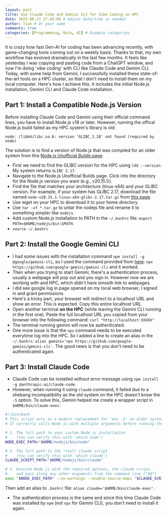 ```yaml
---
layout: post
title: Use Claude Code and Gemini CLI for Vibe Coding on HPC
date: 2025-06-27 17:45:00 # Adjust date/time as needed
author: Tian # Or your name
comments: true
categories: [Programming, Unix, AI] # Example categories
---
```


It is crazy how fast Gen-AI for coding has been advancing recently, with game-changing tools coming out on a weekly basis. Thanks to that, my own workflow has evolved dramatically in the last few months. It feels like yesterday I was copying and pasting code from a ChatGPT window, and now I'm doing 'vibe coding' with CLI like Claude Code and Gemini CLI. Today, with some help from Gemini, I successfully installed these state-of-the-art tools on a HPC cluster, so that I don't need to install them on my local computer. Here's how I achieve this. It includes the initial Node.js installation, Gemini CLI and Claude Code installation.

## Part 1: Install a Compatible Node.js Version

Before installing Claude Code and Gemini using their official command lines, you have to install Node.js v18 or later. However, running the offical Node.js build failed as my HPC system's library is old: 

`node: /lib64/libc.so.6: version 'GLIBC_2.28' not found (required by node)`

The solution is to find a version of Node.js that was compiled for an older system from this [Node.js Unofficial Builds page](https://unofficial-builds.nodejs.org/). 

- First we need to find the GLIBC version for the HPC using `ldd --version`. My system returns `GLIBC 2.17`.
- Navigate to the Node.js Unofficial Builds page.
Click into the directory for the Node.js version you want (e.g., v20.15.1/).
- Find the file that matches your architecture (linux-x64) and your GLIBC version. For example, if your system has GLIBC 2.17, download the file named `node-v20.15.1-linux-x64-glibc-2.17.tar.gz` from [this page](https://unofficial-builds.nodejs.org/download/release/v20.15.1/).
- Use wget on your HPC to download it to your home directory.
- Use `tar -xf *.tar.gz` to untar the nodejs file and rename it to something simpler like `nodejs`.
- Add custom Node.js installation to PATH in the `~/.bashrc` file: `export PATH=$HOME/nodejs/bin:$PATH`.
- `source ~/.bashrc`

## Part 2: Install the Google Gemini CLI
- I had some issues with the installation command `npm install -g @google/gemini-cli`, so I used the command provided from [here](https://github.com/google-gemini/gemini-cli): `npx https://github.com/google-gemini/gemini-cli` and it worked.
- Then when you trying to start Gemini, there's a authentication process, usually a webpage will pop out and you sign in. However now we are working with and HPC, which didn't have smooth link to webpages.
- I did see google log in page opened on my local web browser, I signed in and grant permissions
- Here's a tricky part, your browser will redirect to a localhost URL and show an error. This is expected. Copy this entire localhost URL.
- Open another terminal **on the HPC** (while leaving the Gemini CLI running in the first one). Paste the full localhost URL you copied from your browser into the following command: `curl "http://localhost:XXXXX"`
- The terminal running gemini will now be authenticated.
- One more issue is that the `npx` command needs to be executed everytime log into the HPC. So I added a line to create an alias in the `~/.bashrc`: `alias gemini='npx https://github.com/google-gemini/gemini-cli'`. The good news is that you don't need to be authenticated again.

## Part 3: Install Claude Code
- Claude Code can be installed without error message using `npm install -g @anthropic-ai/claude-code`.
- However, when running it using `claude` command, it failed due to a shebang incompatibility as the old system on the HPC doesn't know the `-S` option. To solve this, Gemini helped me create a wrapper script in `$HOME/bin/claude-exec`:

```bash
#!/bin/bash
# This script acts as a modern replacement for 'env -S' on older systems.
# It correctly calls Node.js with multiple arguments before running the main script.

# 1. The full path to your custom Node.js installation
#    (You can verify this with 'which node')
NODE_EXEC_PATH="$HOME/nodejs/bin/node"

# 2. The full path to the *real* claude script
#    (You can verify this with 'which claude')
CLAUDE_SCRIPT_PATH="$HOME/nodejs/bin/claude"

# 3. Execute Node.js with the required options, the claude script,
#    and pass along any other arguments from the command line ("$@")
exec "$NODE_EXEC_PATH" --no-warnings --enable-source-maps "$CLAUDE_SCRIPT_PATH" "$@"

```
Then add an alias to `.bashrc` file: `alias claude='$HOME/bin/claude-exec'`.

- The authentication process is the same and since this time Claude Code was installed by `npm` (not `npx` for Gemini CLI), you don't need to install it again.